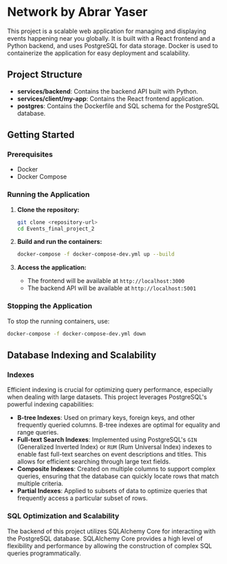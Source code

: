 
# Network by Abrar Yaser

This project is a scalable web application for managing and displaying events happening near you globally. It is built with a React frontend and a Python backend, and uses PostgreSQL for data storage. Docker is used to containerize the application for easy deployment and scalability.

## Project Structure

- **services/backend**: Contains the backend API built with Python.
- **services/client/my-app**: Contains the React frontend application.
- **postgres**: Contains the Dockerfile and SQL schema for the PostgreSQL database.

## Getting Started

### Prerequisites

- Docker
- Docker Compose

### Running the Application

1. **Clone the repository:**
    ```sh
    git clone <repository-url>
    cd Events_final_project_2
    ```

2. **Build and run the containers:**
    ```sh
    docker-compose -f docker-compose-dev.yml up --build
    ```

3. **Access the application:**
    - The frontend will be available at `http://localhost:3000`
    - The backend API will be available at `http://localhost:5001`

### Stopping the Application

To stop the running containers, use:

```sh
docker-compose -f docker-compose-dev.yml down
```

## Database Indexing and Scalability

### Indexes

Efficient indexing is crucial for optimizing query performance, especially when dealing with large datasets. This project leverages PostgreSQL's powerful indexing capabilities:

- **B-tree Indexes**: Used on primary keys, foreign keys, and other frequently queried columns. B-tree indexes are optimal for equality and range queries.
- **Full-text Search Indexes**: Implemented using PostgreSQL's `GIN` (Generalized Inverted Index) or `RUM` (Rum Universal Index) indexes to enable fast full-text searches on event descriptions and titles. This allows for efficient searching through large text fields.
- **Composite Indexes**: Created on multiple columns to support complex queries, ensuring that the database can quickly locate rows that match multiple criteria.
- **Partial Indexes**: Applied to subsets of data to optimize queries that frequently access a particular subset of rows.

### SQL Optimization and Scalability

The backend of this project utilizes SQLAlchemy Core for interacting with the PostgreSQL database. SQLAlchemy Core provides a high level of flexibility and performance by allowing the construction of complex SQL queries programmatically.
